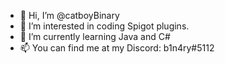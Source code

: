 - 👋 Hi, I’m @catboyBinary
- 👀 I’m interested in coding Spigot plugins.
- 🌱 I’m currently learning Java and C#
- 📫 You can find me at my Discord: b1n4ry#5112
